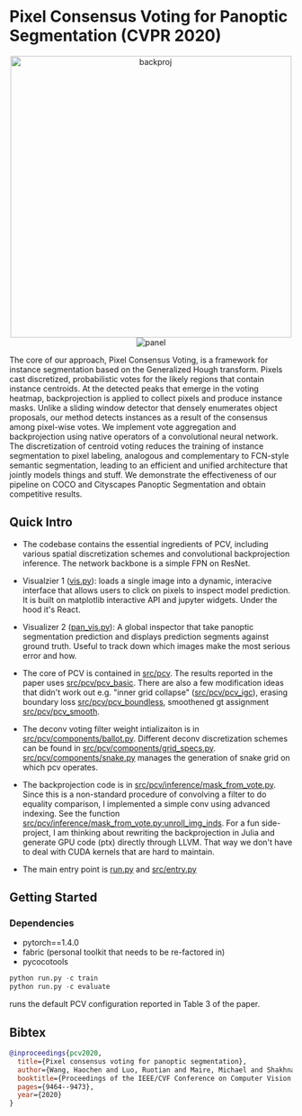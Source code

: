 # Pixel Consensus Voting for Panoptic Segmentation (CVPR 2020)

<div align="center">
  <img width="500" alt="backproj" src="https://user-images.githubusercontent.com/17956191/119717745-b473d900-be34-11eb-81f1-16e7a6bcfd96.png">
  <img alt="panel" src="https://user-images.githubusercontent.com/17956191/119717968-ff8dec00-be34-11eb-86c6-c81f0ec8dae0.png">
</div>


The core of our approach, Pixel Consensus Voting, is a framework for instance segmentation based on the Generalized Hough transform. Pixels cast discretized, probabilistic votes for the likely regions that contain instance centroids. At the detected peaks that emerge in the voting heatmap, backprojection is applied to collect pixels and produce instance masks. Unlike a sliding window detector that densely enumerates object proposals, our method detects instances as a result of the consensus among pixel-wise votes. We implement vote aggregation and backprojection using native operators of a convolutional neural network. The discretization of centroid voting reduces the training of instance segmentation to pixel labeling, analogous and complementary to FCN-style semantic segmentation, leading to an efficient and unified architecture that jointly models things and stuff. We demonstrate the effectiveness of our pipeline on COCO and Cityscapes Panoptic Segmentation and obtain competitive results. 

## Quick Intro
- The codebase contains the essential ingredients of PCV, including various spatial discretization schemes and convolutional backprojection inference. The network backbone is a simple FPN on ResNet.
- Visualzier 1 ([vis.py](src/vis.py)): loads a single image into a dynamic, interacive interface that allows users to click on pixels to inspect model prediction. It is built on matplotlib interactive API and jupyter widgets. Under the hood it's React.
- Visualizer 2 ([pan_vis.py](src/pan_vis.py)): A global inspector that take panoptic segmentation prediction and displays prediction segments against ground truth. Useful to track down which images make the most serious error and how.

- The core of PCV is contained in [src/pcv](src/pcv). The results reported in the paper uses [src/pcv/pcv_basic](src/pcv/pcv_basic.py). There are also a few modification ideas that didn't work out e.g. "inner grid collapse" ([src/pcv/pcv_igc](src/pcv/pcv_igc.py)), erasing boundary loss [src/pcv/pcv_boundless](src/pcv/pcv_boundless.py), smoothened gt assignment [src/pcv/pcv_smooth](src/pcv/pcv_smooth.py).
- The deconv voting filter weight intializaiton is in [src/pcv/components/ballot.py](src/pcv/components/ballot.py). Different deconv discretization schemes can be found in [src/pcv/components/grid_specs.py](src/pcv/components/grid_specs.py). [src/pcv/components/snake.py](src/pcv/components/snake.py) manages the generation of snake grid on which pcv operates.

- The backprojection code is in [src/pcv/inference/mask_from_vote.py](src/pcv/inference/mask_from_vote.py). Since this is a non-standard procedure of convolving a filter to do equality comparison, I implemented a simple conv using advanced indexing. See the function [src/pcv/inference/mask_from_vote.py:unroll_img_inds](src/pcv/inference/mask_from_vote.py#L110-L119). For a fun side-project, I am thinking about rewriting the backprojection in Julia and generate GPU code (ptx) directly through LLVM. That way we don't have to deal with CUDA kernels that are hard to maintain. 
- The main entry point is [run.py](run.py) and [src/entry.py](src/entry.py)


## Getting Started

### Dependencies
- pytorch==1.4.0
- fabric (personal toolkit that needs to be re-factored in)
- pycocotools

~~~python
python run.py -c train
python run.py -c evaluate
~~~
runs the default PCV configuration reported in Table 3 of the paper. 


## Bibtex

```bibtex
@inproceedings{pcv2020,
  title={Pixel consensus voting for panoptic segmentation},
  author={Wang, Haochen and Luo, Ruotian and Maire, Michael and Shakhnarovich, Greg},
  booktitle={Proceedings of the IEEE/CVF Conference on Computer Vision and Pattern Recognition},
  pages={9464--9473},
  year={2020}
}
```
